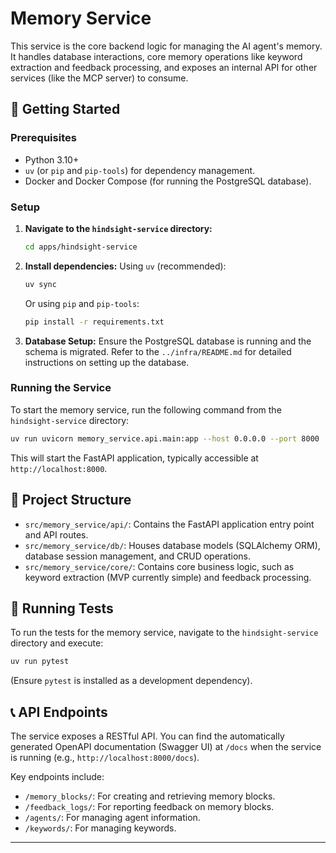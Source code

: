 # Memory Service

This service is the core backend logic for managing the AI agent's memory. It handles database interactions, core memory operations like keyword extraction and feedback processing, and exposes an internal API for other services (like the MCP server) to consume.

## 🚀 Getting Started

### Prerequisites

- Python 3.10+
- `uv` (or `pip` and `pip-tools`) for dependency management.
- Docker and Docker Compose (for running the PostgreSQL database).

### Setup

1.  **Navigate to the `hindsight-service` directory:**
    ```bash
    cd apps/hindsight-service
    ```

2.  **Install dependencies:**
    Using `uv` (recommended):
    ```bash
    uv sync
    ```
    Or using `pip` and `pip-tools`:
    ```bash
    pip install -r requirements.txt
    ```

3.  **Database Setup:**
    Ensure the PostgreSQL database is running and the schema is migrated. Refer to the `../infra/README.md` for detailed instructions on setting up the database.

### Running the Service

To start the memory service, run the following command from the `hindsight-service` directory:

```bash
uv run uvicorn memory_service.api.main:app --host 0.0.0.0 --port 8000
```
This will start the FastAPI application, typically accessible at `http://localhost:8000`.

## 📂 Project Structure

-   `src/memory_service/api/`: Contains the FastAPI application entry point and API routes.
-   `src/memory_service/db/`: Houses database models (SQLAlchemy ORM), database session management, and CRUD operations.
-   `src/memory_service/core/`: Contains core business logic, such as keyword extraction (MVP currently simple) and feedback processing.

## 🧪 Running Tests

To run the tests for the memory service, navigate to the `hindsight-service` directory and execute:

```bash
uv run pytest
```
(Ensure `pytest` is installed as a development dependency).

## 📞 API Endpoints

The service exposes a RESTful API. You can find the automatically generated OpenAPI documentation (Swagger UI) at `/docs` when the service is running (e.g., `http://localhost:8000/docs`).

Key endpoints include:
-   `/memory_blocks/`: For creating and retrieving memory blocks.
-   `/feedback_logs/`: For reporting feedback on memory blocks.
-   `/agents/`: For managing agent information.
-   `/keywords/`: For managing keywords.

---
